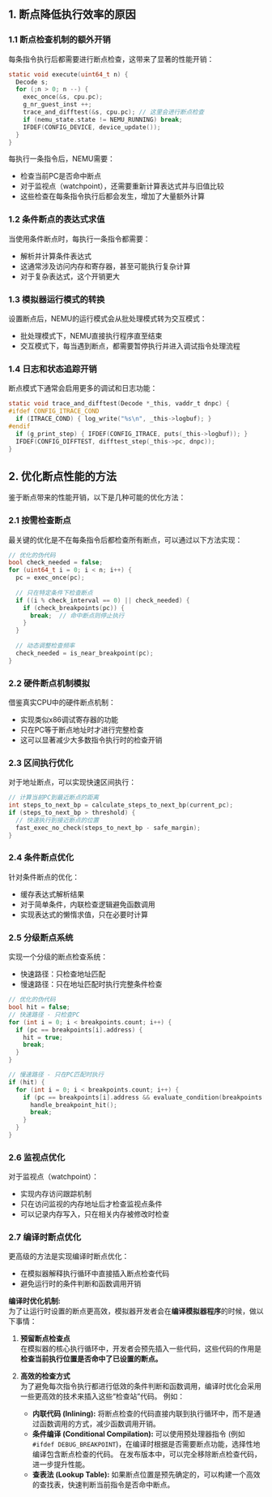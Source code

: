 
## 1. 断点降低执行效率的原因

### 1.1 断点检查机制的额外开销

每条指令执行后都需要进行断点检查，这带来了显著的性能开销：

```c
static void execute(uint64_t n) {
  Decode s;
  for (;n > 0; n --) {
    exec_once(&s, cpu.pc);
    g_nr_guest_inst ++;
    trace_and_difftest(&s, cpu.pc); // 这里会进行断点检查
    if (nemu_state.state != NEMU_RUNNING) break;
    IFDEF(CONFIG_DEVICE, device_update());
  }
}
```

每执行一条指令后，NEMU需要：

- 检查当前PC是否命中断点  
- 对于监视点（watchpoint），还需要重新计算表达式并与旧值比较  
- 这些检查在每条指令执行后都会发生，增加了大量额外计算  

### 1.2 条件断点的表达式求值

当使用条件断点时，每执行一条指令都需要：

- 解析并计算条件表达式  
- 这通常涉及访问内存和寄存器，甚至可能执行复杂计算  
- 对于复杂表达式，这个开销更大  

### 1.3 模拟器运行模式的转换

设置断点后，NEMU的运行模式会从批处理模式转为交互模式：

- 批处理模式下，NEMU直接执行程序直至结束  
- 交互模式下，每当遇到断点，都需要暂停执行并进入调试指令处理流程  

### 1.4 日志和状态追踪开销

断点模式下通常会启用更多的调试和日志功能：

```c
static void trace_and_difftest(Decode *_this, vaddr_t dnpc) {
#ifdef CONFIG_ITRACE_COND
  if (ITRACE_COND) { log_write("%s\n", _this->logbuf); }
#endif
  if (g_print_step) { IFDEF(CONFIG_ITRACE, puts(_this->logbuf)); }
  IFDEF(CONFIG_DIFFTEST, difftest_step(_this->pc, dnpc));
}
```

## 2. 优化断点性能的方法

鉴于断点带来的性能开销，以下是几种可能的优化方法：

### 2.1 按需检查断点

最关键的优化是不在每条指令后都检查所有断点，可以通过以下方法实现：

```c
// 优化的伪代码
bool check_needed = false;
for (uint64_t i = 0; i < n; i++) {
  pc = exec_once(pc);
  
  // 只在特定条件下检查断点
  if ((i % check_interval == 0) || check_needed) {
    if (check_breakpoints(pc)) {
      break;  // 命中断点则停止执行
    }
  }
  
  // 动态调整检查频率
  check_needed = is_near_breakpoint(pc);
}
```

### 2.2 硬件断点机制模拟

借鉴真实CPU中的硬件断点机制：

- 实现类似x86调试寄存器的功能  
- 只在PC等于断点地址时才进行完整检查  
- 这可以显著减少大多数指令执行时的检查开销  

### 2.3 区间执行优化

对于地址断点，可以实现快速区间执行：

```c
// 计算当前PC到最近断点的距离
int steps_to_next_bp = calculate_steps_to_next_bp(current_pc);
if (steps_to_next_bp > threshold) {
  // 快速执行到接近断点的位置
  fast_exec_no_check(steps_to_next_bp - safe_margin);
}
```

### 2.4 条件断点优化

针对条件断点的优化：

- 缓存表达式解析结果  
- 对于简单条件，内联检查逻辑避免函数调用  
- 实现表达式的懒惰求值，只在必要时计算  

### 2.5 分级断点系统

实现一个分级的断点检查系统：

- 快速路径：只检查地址匹配  
- 慢速路径：只在地址匹配时执行完整条件检查  

```c
// 优化的伪代码
bool hit = false;
// 快速路径 - 只检查PC
for (int i = 0; i < breakpoints.count; i++) {
  if (pc == breakpoints[i].address) {
    hit = true;
    break;
  }
}

// 慢速路径 - 只在PC匹配时执行
if (hit) {
  for (int i = 0; i < breakpoints.count; i++) {
    if (pc == breakpoints[i].address && evaluate_condition(breakpoints[i].condition)) {
      handle_breakpoint_hit();
      break;
    }
  }
}
```

### 2.6 监视点优化

对于监视点（watchpoint）：

- 实现内存访问跟踪机制  
- 只在访问监视的内存地址后才检查监视点条件  
- 可以记录内存写入，只在相关内存被修改时检查  

### 2.7 编译时断点优化

更高级的方法是实现编译时断点优化：

- 在模拟器解释执行循环中直接插入断点检查代码  
- 避免运行时的条件判断和函数调用开销  

**编译时优化机制:**  
为了让运行时设置的断点更高效，模拟器开发者会在**编译模拟器程序**的时候，做以下事情：

1. **预留断点检查点**  
   在模拟器的核心执行循环中，开发者会预先插入一些代码，这些代码的作用是**检查当前执行位置是否命中了已设置的断点。**  

2. **高效的检查方式**  
   为了避免每次指令执行都进行低效的条件判断和函数调用，编译时优化会采用一些更高效的技术来插入这些“检查站”代码。 例如：  
   - **内联代码 (Inlining):** 将断点检查的代码直接内联到执行循环中，而不是通过函数调用的方式，减少函数调用开销。  
   - **条件编译 (Conditional Compilation):** 可以使用预处理器指令 (例如 `#ifdef DEBUG_BREAKPOINT`)，在编译时根据是否需要断点功能，选择性地编译包含断点检查的代码。 在发布版本中，可以完全移除断点检查代码，进一步提升性能。  
   - **查表法 (Lookup Table):** 如果断点位置是预先确定的，可以构建一个高效的查找表，快速判断当前指令是否命中断点。